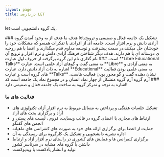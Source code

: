 ```yaml
---
layout: page
title: درباره‌ی LET
---
```


<p class="message">
    let یک گروه دانشجویی است.
</p>
### هدف ما
هدف از به وجود آمدن گروه let،تشکیل یک جامعه فعال و صمیمی و ترویج آزادی دانش و نرم افزار است.
جامعه ای از افرادی با تفکرات همسو که مشکلات خود را خودشان حل میکنند،در سمت   پیشرفت و توسعه مداوم قدم میگذارند و اعضا با هم روحیه ی دوستانه ای با هم دارند.
هدف دیگر شناختن فرهنگ آزادی دانش و نرم افزار و ترویج آن است.
### نام گذاری
نام این گروه برگرفته از حروف اول عبارت **Libre Educational Talks** به معنی گفت و گوهای آزاد علمی است.
عبارت **Libre** به معنی آزادی و اشاره به ذات آزاد دانش دارد،  عبارت **Educational** به معنی علمی بودن فعالیت های گروه است و عبارت **Talks** نشان دهنده گفت و گو محور بودن فعالیت هاست.
### آرم گروه
آرم گروه متشکل از چهار نماد انسان و در مجموع نماد یک جامعه است که اشاره به توجه و تمرکز گروه به ساخت یک جامعه فعال و صمیمی دارد!

### فعالیت های ما
* تشکیل جلسات هفتگی و پرداختن به مسائل مربوط به نرم افزار آزاد، تکنولوژی های آزاد و برگزاری بحث های آزاد
* ارتباط های مجازی با اعضای گروه در قالب وبسایت، فروم ، لیست های پستی و انجمن های گفتگو
* حمایت از اعضا برای برگزاری ارائه های خود به صورت های کنفرانس های ماهیانه
* اداره نشریه دانشجویی و تشکیل یک کارگروه برای رسیدگی به آن
* برگزاری کنفرانس ها و همایش های کشوری در راستای نرم افزار آزاد و ارتباط داشتن با گروه های مشابه در سرتاسر کشور
* تولید و انتشار پادکست یا ویدیوکست